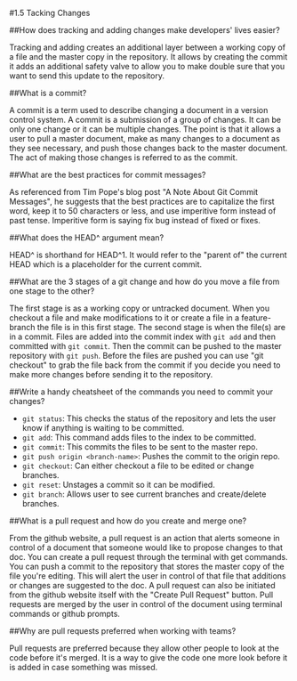 #1.5 Tacking Changes

##How does tracking and adding changes make developers' lives easier?

Tracking and adding creates an additional layer between a working copy of a file
and the master copy in the repository. It allows by creating the commit it adds
an additional safety valve to allow you to make double sure that you want to 
send this update to the repository. 

##What is a commit?

A commit is a term used to describe changing a document in a version control 
system. A commit is a submission of a group of changes. It can be only one 
change or it can be multiple changes. The point is that it allows a user to 
pull a master document, make as many changes to a document as they see 
necessary, and push those changes back to the master document. The act of making 
those changes is referred to as the commit.

##What are the best practices for commit messages?

As referenced from Tim Pope's blog post "A Note About Git Commit Messages", he 
suggests that the best practices are to capitalize the first word, keep it to 50
characters or less, and use imperitive form instead of past tense.
Imperitive form is saying fix bug instead of fixed or fixes. 

##What does the HEAD^ argument mean?

HEAD^ is shorthand for HEAD^1. It would refer to the "parent of" the current HEAD 
which is a placeholder for the current commit. 

##What are the 3 stages of a git change and how do you move a file from one stage to the other?

The first stage is as a working copy or untracked document. When you checkout a
file and make modifications to it or create a file in a feature-branch the file
is in this first stage. The second stage is when the file(s) are in a commit.
Files are added into the commit index with `git add` and then committed with
`git commit`. Then the commit can be pushed to the master repository with `git push`.
Before the files are pushed you can use "git checkout" to grab the file
back from the commit if you decide you need to make more changes before sending
it to the repository.

##Write a handy cheatsheet of the commands you need to commit your changes?

- `git status`: This checks the status of the repository and lets the user know
   if anything is waiting to be committed.
- `git add`: This command adds files to the index to be committed.
- `git commit`: This commits the files to be sent to the master repo.
- `git push origin <branch-name>`: Pushes the commit to the origin repo.
- `git checkout`: Can either checkout a file to be edited or change branches.
- `git reset`: Unstages a commit so it can be modified.
- `git branch`: Allows user to see current branches and create/delete branches.

##What is a pull request and how do you create and merge one?

From the github website, a pull request is an action that alerts someone in 
control of a document that someone would like to propose changes to that doc.
You can create a pull request through the terminal with get commands. You can
push a commit to the repository that stores the master copy of the file you're
editing. This will alert the user in control of that file that additions or 
changes are suggested to the doc. A pull request can also be initiated from 
the github website itself with the "Create Pull Request" button. Pull requests
are merged by the user in control of the document using terminal commands or 
github prompts.

##Why are pull requests preferred when working with teams?

Pull requests are preferred because they allow other people to look at the code
before it's merged. It is a way to give the code one more look before it is
added in case something was missed. 